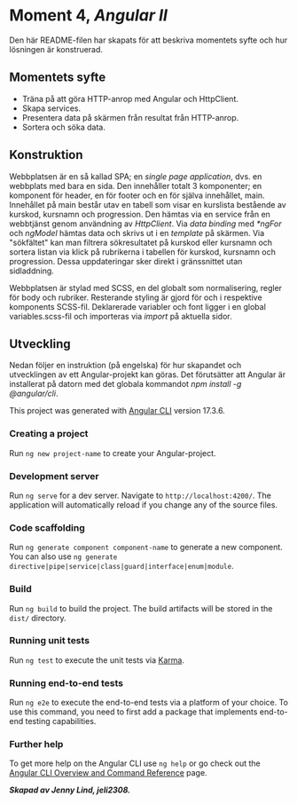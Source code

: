 # Moment 4, _Angular II_

Den här README-filen har skapats för att beskriva momentets syfte och hur lösningen är konstruerad.

## Momentets syfte

- Träna på att göra HTTP-anrop med Angular och HttpClient.
- Skapa services.
- Presentera data på skärmen från resultat från HTTP-anrop.
- Sortera och söka data.

## Konstruktion

Webbplatsen är en så kallad SPA; en *single page application*, dvs. en webbplats med bara en sida. Den innehåller totalt 3 komponenter; en komponent för header, en för footer och en för själva innehållet, main. Innehållet på main består utav en tabell som visar en kurslista bestående av kurskod, kursnamn och progression. Den hämtas via en service från en webbtjänst genom användning av _HttpClient_. Via _data binding_ med _*ngFor_ och _ngModel_ hämtas data och skrivs ut i en _template_ på skärmen. Via "sökfältet" kan man filtrera sökresultatet på kurskod eller kursnamn och sortera listan via klick på rubrikerna i tabellen för kurskod, kursnamn och progression. Dessa uppdateringar sker direkt i gränssnittet utan sidladdning. 

Webbplatsen är stylad med SCSS, en del globalt som normalisering, regler för body och rubriker. Resterande styling är gjord för och i respektive komponents SCSS-fil. Deklarerade variabler och font ligger i en global variables.scss-fil och importeras via _import_ på aktuella sidor. 

## Utveckling
Nedan följer en instruktion (på engelska) för hur skapandet och utvecklingen av ett Angular-projekt kan göras. Det förutsätter att Angular är installerat på datorn med det globala kommandot _npm install -g @angular/cli_. 

This project was generated with [Angular CLI](https://github.com/angular/angular-cli) version 17.3.6.

### Creating a project 
Run `ng new project-name` to create your Angular-project.

### Development server

Run `ng serve` for a dev server. Navigate to `http://localhost:4200/`. The application will automatically reload if you change any of the source files.

### Code scaffolding

Run `ng generate component component-name` to generate a new component. You can also use `ng generate directive|pipe|service|class|guard|interface|enum|module`.

### Build

Run `ng build` to build the project. The build artifacts will be stored in the `dist/` directory.

### Running unit tests

Run `ng test` to execute the unit tests via [Karma](https://karma-runner.github.io).

### Running end-to-end tests

Run `ng e2e` to execute the end-to-end tests via a platform of your choice. To use this command, you need to first add a package that implements end-to-end testing capabilities.

### Further help

To get more help on the Angular CLI use `ng help` or go check out the [Angular CLI Overview and Command Reference](https://angular.io/cli) page.



**_Skapad av Jenny Lind, jeli2308._**